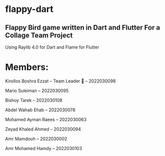 # flappy-dart
## Flappy Bird game written in Dart and Flutter For a Collage Team Project
Using Raylib 4.0 for Dart and Flame for Flutter
# Members:
Kirollos Boshra Ezzat – Team Leader 👑 – 2022030098

Mario Suleiman – 2022030095

Bishoy Tarek – 2022030108

Abdel Wahab Ehab – 2022030078

Mohamed Ayman Raees – 2022030063

Zeyad Khaled Ahmed – 2022030094

Amr Mamdouh – 2022030002

Amr Mohamed Hamdy – 2022030103
